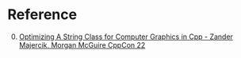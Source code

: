 # Reference

0. [Optimizing A String Class for Computer Graphics in Cpp - Zander Majercik, Morgan McGuire CppCon 22](https://www.youtube.com/watch?v=fglXeSWGVDc)


